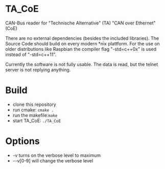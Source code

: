 # TA_CoE
CAN-Bus reader for "Technische Alternative" (TA) "CAN over Ethernet" (CoE)

There are no external dependencies (besides the included libraries). The Source Code should build on every modern *nix plattform.
For the use on older distributions like Raspbian the compiler flag "-std=c++0x" is used instead of "-std=c++11".

Currently the software is not fully usable. The data is read, but the telnet server is not replying anything.

# Build
* clone this repository
* run cmake: `cmake .`
* run the makefile:`make`
* start TA_CoE: `./TA_CoE`

# Options
* -v turns on the verbose level to maximum
* --v[0-9] will change the verbose level 